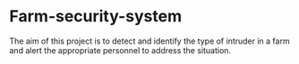 # Farm-security-system
The aim of this project is to detect and identify the type of intruder in a farm and alert the appropriate personnel to address the situation.
